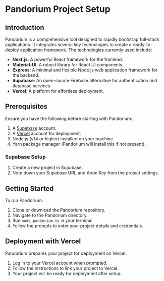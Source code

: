 # Pandorium Project Setup

## Introduction

Pandorium is a comprehensive tool designed to rapidly bootstrap full-stack applications. It integrates several key technologies to create a ready-to-deploy application framework. The technologies currently used include:

- **Next.js**: A powerful React framework for the frontend.
- **Material-UI**: A robust library for React UI components.
- **Express**: A minimal and flexible Node.js web application framework for the backend.
- **Supabase**: An open-source Firebase alternative for authentication and database services.
- **Vercel**: A platform for effortless deployment.

## Prerequisites

Ensure you have the following before starting with Pandorium:

1. A [Supabase](https://supabase.io/) account.
2. A [Vercel](https://vercel.com/) account for deployment.
3. Node.js (v14 or higher) installed on your machine.
4. Yarn package manager (Pandorium will install this if not present).

### Supabase Setup

1. Create a new project in Supabase.
2. Note down your Supabase URL and Anon Key from the project settings.

## Getting Started

To run Pandorium:

1. Clone or download the Pandorium repository.
2. Navigate to the Pandorium directory.
3. Run `node pandorium.ts` in your terminal.
4. Follow the prompts to enter your project details and credentials.

## Deployment with Vercel

Pandorium prepares your project for deployment on Vercel:

1. Log in to your Vercel account when prompted.
2. Follow the instructions to link your project to Vercel.
3. Your project will be ready for deployment after setup.
